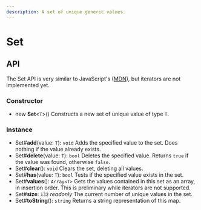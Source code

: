 ```yaml
---
description: A set of unique generic values.
---
```


# Set

## API

The Set API is very similar to JavaScript's \([MDN](https://developer.mozilla.org/en-US/docs/Web/JavaScript/Reference/Global_Objects/Set)\), but iterators are not implemented yet.

### Constructor

* new **Set**&lt;`T`&gt;\(\) Constructs a new set of unique value of type `T`.

### Instance

* Set\#**add**\(value: `T`\): `void` Adds the specified value to the set. Does nothing if the value already exists.
* Set\#**delete**\(value: `T`\): `bool` Deletes the specified value. Returns `true` if the value was found, otherwise `false`.
* Set\#**clear**\(\): `void` Clears the set, deleting all values.
* Set\#**has**\(value: `T`\): `bool` Tests if the specified value exists in the set.
* Set\#**values**\(\): `Array<T>` Gets the values contained in this set as an array, in insertion order. This is preliminary while iterators are not supported.
* Set\#**size**: `i32` _readonly_ The current number of unique values in the set.
* Set\#**toString**\(\): `string` Returns a string representation of this map.

